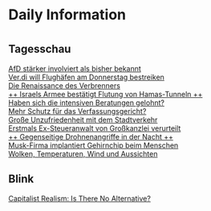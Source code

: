
Daily Information
=================

# 

## Tagesschau
  
[AfD stärker involviert als bisher bekannt](https://www.tagesschau.de/investigativ/ndr-wdr/afd-correctiv-potsdam-rechtsextremismus-identitaere-bewegung-100.html)  
[Ver.di will Flughäfen am Donnerstag bestreiken](https://www.tagesschau.de/inland/gesellschaft/verdi-warnstreik-flughaefen-100.html)  
[Die Renaissance des Verbrenners](https://www.tagesschau.de/wirtschaft/energie/elektromobilitaet-vda-100.html)  
[++ Israels Armee bestätigt Flutung von Hamas-Tunneln ++](https://www.tagesschau.de/newsticker/liveblog-nahost-dienstag-104.html)  
[Haben sich die intensiven Beratungen gelohnt?](https://www.tagesschau.de/inland/innenpolitik/haushalt-bundestag-128.html)  
[Mehr Schutz für das Verfassungsgericht?](https://www.tagesschau.de/inland/innenpolitik/verfassungsgericht-schutz-102.html)  
[Große Unzufriedenheit mit dem Stadtverkehr](https://www.tagesschau.de/wirtschaft/verbraucher/adac-mobilitaet-stadtverkehr-100.html)  
[Erstmals Ex-Steueranwalt von Großkanzlei verurteilt](https://www.tagesschau.de/wirtschaft/cum-ex-urteil-106.html)  
[++ Gegenseitige Drohnenangriffe in der Nacht ++](https://www.tagesschau.de/newsticker/liveblog-ukraine-dienstag-318.html)  
[Musk-Firma implantiert Gehirnchip beim Menschen](https://www.tagesschau.de/wissen/forschung/musk-gehirnchip-100.html)  
[Wolken, Temperaturen, Wind und Aussichten](https://www.tagesschau.de/wetter/deutschland/wettervorhersage-deutschland-100.html)
## Blink
  
[Capitalist Realism: Is There No Alternative?](https://www.blinkist.com/en/books/capitalist-realism-en)